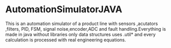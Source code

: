 # AutomationSimulatorJAVA
This is an automation simulator of a product line with sensors ,acutators ,filters, PID, FSM, signal noise,encoder,ADC and fault handling.Everything is made in java without libraries only data structures uses .util* and every calculation is processed with real engineering equations.
